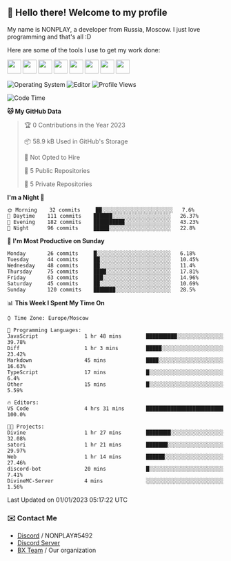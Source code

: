 ## :wave: Hello there! Welcome to my profile

My name is NONPLAY, a developer from Russia, Moscow. I just love programming and that's all :D

Here are some of the tools I use to get my work done:

<kbd><img height="32" src="https://img.icons8.com/color/2x/visual-studio-code-2019.png"></kbd>
<kbd><img height="32" src="https://img.icons8.com/color/2x/linux.png"></kbd>
<kbd><img height="32" src="https://img.icons8.com/fluent/2x/console.png"></kbd>
<kbd><img height="32" src="https://img.icons8.com/color/2x/open-source.png"></kbd>
<kbd><img height="32" src="https://img.icons8.com/color/2x/git.png"></kbd>
<kbd><img height="32" src="https://img.icons8.com/color/2x/nginx.png"></kbd>
<a href="?#gh-light-mode-only"><kbd><img height="32" src="https://img.icons8.com/metro/2x/mysql.png"></kbd></a>
<a href="?#gh-dark-mode-only"><kbd><img height="32" src="https://img.icons8.com/FFFFFF/metro/2x/mysql.png"></kbd></a>

![Operating System](https://img.shields.io/badge/OS-Windows%2010%20Pro-informational?style=for-the-badge&logo=Windows&logoColor=white&color=007ec6)
![Editor](https://img.shields.io/badge/Editor-VS%20Code-informational?style=for-the-badge&logo=Visual%20Studio%20Code&logoColor=white&color=007ec6)
![Profile Views](https://komarev.com/ghpvc/?username=NONPLAYT&color=blue&style=for-the-badge)

<!--START_SECTION:waka-->
![Code Time](http://img.shields.io/badge/Code%20Time-31%20hrs%2034%20mins-blue)

**🐱 My GitHub Data** 

> 🏆 0 Contributions in the Year 2023
 > 
> 📦 58.9 kB Used in GitHub's Storage 
 > 
> 🚫 Not Opted to Hire
 > 
> 📜 5 Public Repositories 
 > 
> 🔑 5 Private Repositories  
 > 
**I'm a Night 🦉** 

```text
🌞 Morning    32 commits     ██░░░░░░░░░░░░░░░░░░░░░░░   7.6% 
🌆 Daytime    111 commits    ██████░░░░░░░░░░░░░░░░░░░   26.37% 
🌃 Evening    182 commits    ██████████░░░░░░░░░░░░░░░   43.23% 
🌙 Night      96 commits     █████░░░░░░░░░░░░░░░░░░░░   22.8%

```
📅 **I'm Most Productive on Sunday** 

```text
Monday       26 commits     █░░░░░░░░░░░░░░░░░░░░░░░░   6.18% 
Tuesday      44 commits     ██░░░░░░░░░░░░░░░░░░░░░░░   10.45% 
Wednesday    48 commits     ██░░░░░░░░░░░░░░░░░░░░░░░   11.4% 
Thursday     75 commits     ████░░░░░░░░░░░░░░░░░░░░░   17.81% 
Friday       63 commits     ███░░░░░░░░░░░░░░░░░░░░░░   14.96% 
Saturday     45 commits     ██░░░░░░░░░░░░░░░░░░░░░░░   10.69% 
Sunday       120 commits    ███████░░░░░░░░░░░░░░░░░░   28.5%

```


📊 **This Week I Spent My Time On** 

```text
⌚︎ Time Zone: Europe/Moscow

💬 Programming Languages: 
JavaScript               1 hr 48 mins        ██████████░░░░░░░░░░░░░░░   39.78% 
Diff                     1 hr 3 mins         █████░░░░░░░░░░░░░░░░░░░░   23.42% 
Markdown                 45 mins             ████░░░░░░░░░░░░░░░░░░░░░   16.63% 
TypeScript               17 mins             █░░░░░░░░░░░░░░░░░░░░░░░░   6.4% 
Other                    15 mins             █░░░░░░░░░░░░░░░░░░░░░░░░   5.59%

🔥 Editors: 
VS Code                  4 hrs 31 mins       █████████████████████████   100.0%

🐱‍💻 Projects: 
Divine                   1 hr 27 mins        ████████░░░░░░░░░░░░░░░░░   32.08% 
satori                   1 hr 21 mins        ███████░░░░░░░░░░░░░░░░░░   29.97% 
Web                      1 hr 14 mins        ██████░░░░░░░░░░░░░░░░░░░   27.46% 
discord-bot              20 mins             █░░░░░░░░░░░░░░░░░░░░░░░░   7.41% 
DivineMC-Server          4 mins              ░░░░░░░░░░░░░░░░░░░░░░░░░   1.56%

```


 Last Updated on 01/01/2023 05:17:22 UTC
<!--END_SECTION:waka-->

### ✉️ Contact Me

- [Discord](https://discord.com/users/597087584090587177) / NONPLAY#5492
- [Discord Server](https://discord.gg/p7cxhw7E2M)
- [BX Team](https://github.com/BX-Team) / Our organization